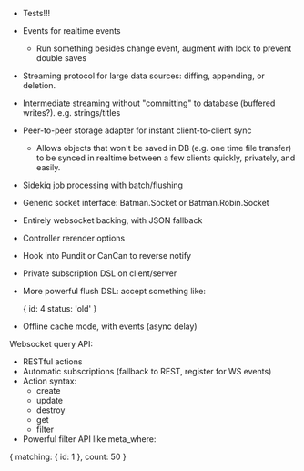 - Tests!!!
- Events for realtime events
    - Run something besides change event, augment with lock to prevent double saves
- Streaming protocol for large data sources: diffing, appending, or deletion.
- Intermediate streaming without "committing" to database (buffered writes?). e.g. strings/titles
- Peer-to-peer storage adapter for instant client-to-client sync
    - Allows objects that won't be saved in DB (e.g. one time file transfer) to be synced in realtime between a few clients quickly, privately, and easily.
- Sidekiq job processing with batch/flushing
- Generic socket interface: Batman.Socket or Batman.Robin.Socket
- Entirely websocket backing, with JSON fallback
- Controller rerender options
- Hook into Pundit or CanCan to reverse notify
- Private subscription DSL on client/server
- More powerful flush DSL: accept something like:

    {
      id: 4
      status: 'old'
    }

- Offline cache mode, with events (async delay)

Websocket query API:
- RESTful actions
- Automatic subscriptions (fallback to REST, register for WS events)
- Action syntax:
  - create
  - update
  - destroy
  - get
  - filter
- Powerful filter API like meta_where:

{
  matching: {
    id: 1
  },
  count: 50
}

